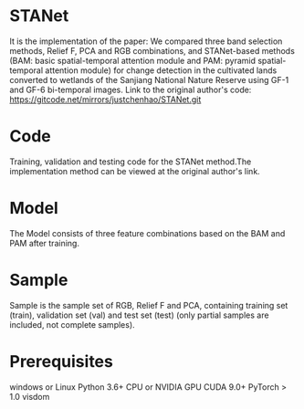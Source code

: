 # STANet
It is the implementation of the paper: We compared three band selection methods, Relief F, PCA and RGB combinations, and STANet-based methods (BAM: basic spatial-temporal attention module and PAM: pyramid spatial-temporal attention module) for change detection in the cultivated lands converted to wetlands of the Sanjiang National Nature Reserve using GF-1 and GF-6 bi-temporal images.
Link to the original author's code: https://gitcode.net/mirrors/justchenhao/STANet.git
# Code
Training, validation and testing code for the STANet method.The implementation method can be viewed at the original author's link.
# Model
The Model consists of three feature combinations based on the BAM and PAM after training.
# Sample
Sample is the sample set of RGB, Relief F and PCA, containing training set (train), validation set (val) and test set (test) (only partial samples are included, not complete samples).
# Prerequisites
windows or Linux
Python 3.6+
CPU or NVIDIA GPU
CUDA 9.0+
PyTorch > 1.0
visdom
